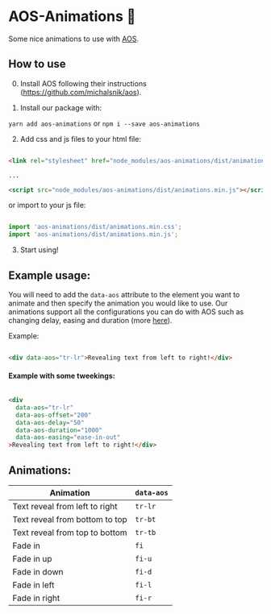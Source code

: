 # AOS-Animations 🦄


Some nice animations to use with [AOS](https://github.com/michalsnik/aos).


## How to use

0. Install AOS following their instructions (https://github.com/michalsnik/aos).

1. Install our package with:


`yarn add aos-animations` or `npm i --save aos-animations`



2. Add css and js files to your html file:

``` html

<link rel="stylesheet" href="node_modules/aos-animations/dist/animations.min.css">

...

<script src="node_modules/aos-animations/dist/animations.min.js"></script>

```

or import to your js file:


``` js

import 'aos-animations/dist/animations.min.css';
import 'aos-animations/dist/animations.min.js';

```

3. Start using!


## Example usage:

You will need to add the `data-aos` attribute to the element you want to animate and then specify the animation you would like to use. Our animations support all the configurations you can do with AOS such as changing delay, easing and duration (more [here](https://github.com/michalsnik/aos#2-set-animation-using-data-aos-attribute)).

Example:


``` html

<div data-aos="tr-lr">Revealing text from left to right!</div>

```


#### Example with some tweekings:

``` html

<div 
  data-aos="tr-lr"
  data-aos-offset="200"
  data-aos-delay="50"
  data-aos-duration="1000"
  data-aos-easing="ease-in-out"
>Revealing text from left to right!</div>

```


## Animations:

| Animation                      | `data-aos` |
|--------------------------------|------------|
| Text reveal from left to right | `tr-lr`    |
| Text reveal from bottom to top | `tr-bt`    |
| Text reveal from top to bottom | `tr-tb`    |
| Fade in | `fi`    |
| Fade in up | `fi-u`    |
| Fade in down | `fi-d`    |
| Fade in left | `fi-l`    |
| Fade in right | `fi-r`    |


